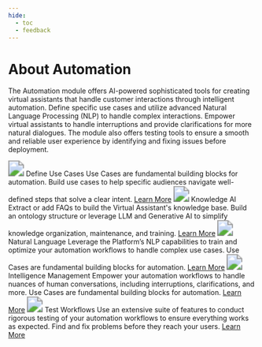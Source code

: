 ```yaml
---
hide:
  - toc
  - feedback
---
```

# About Automation
The Automation module offers AI-powered sophisticated tools for creating virtual assistants that handle customer interactions through intelligent automation. Define specific use cases and utilize advanced Natural Language Processing (NLP) to handle complex interactions. Empower virtual assistants to handle interruptions and provide clarifications for more natural dialogues. The module also offers testing tools to ensure a smooth and reliable user experience by identifying and fixing issues before deployment.

<kr-grid type="g2">
    <kr-grid-item>
        <img src="../images/xop-sm-uc.svg" style="zoom:200%;"></img>
        <kr-grid-title>Define Use Cases</kr-grid-title>
        <kr-grid-desc>Use Cases are fundamental building blocks for automation. Build use cases to help specific audiences navigate well-defined steps that solve a clear intent.</kr-grid-desc>
        <a href="">Learn More</a>
    </kr-grid-item>
    <kr-grid-item>
        <img src="../images/lm-knowledge-graph.svg" style="zoom:200%;"></img>
        <kr-grid-title>Knowledge AI</kr-grid-title>
        <kr-grid-desc>Extract or add FAQs to build the Virtual Assistant's knowledge base. Build an ontology structure or leverage LLM and Generative AI to simplify knowledge organization, maintenance, and training.</kr-grid-desc>
        <a href="">Learn More</a>
    </kr-grid-item>
    <kr-grid-item>
        <img src="../images/xop-sm-nl.svg" style="zoom:200%;"></img>
        <kr-grid-title>Natural Language</kr-grid-title>
        <kr-grid-desc>Leverage the Platform’s NLP capabilities to train and optimize your automation workflows to handle complex use cases. Use Cases are fundamental building blocks for automation.</kr-grid-desc>
        <a href="">Learn More</a>
    </kr-grid-item>
    <kr-grid-item>
        <img src="../images/xop-sm-inteligence.svg" style="zoom:200%;"></img>
        <kr-grid-title>Intelligence Management</kr-grid-title>
        <kr-grid-desc>Empower your automation workflows to handle nuances of human conversations, including interruptions, clarifications, and more. Use Cases are fundamental building blocks for automation.</kr-grid-desc>
        <a href="">Learn More</a>
    </kr-grid-item>
    <kr-grid-item>
        <img src="../images/xop-sm-test.svg" style="zoom:200%;"></img>
        <kr-grid-title>Test Workflows</kr-grid-title>
        <kr-grid-desc>Use an extensive suite of features to conduct rigorous testing of your automation workflows to ensure everything works as expected. Find and fix problems before they reach your users.</kr-grid-desc>
        <a href="">Learn More</a>
    </kr-grid-item>      
</kr-grid>
